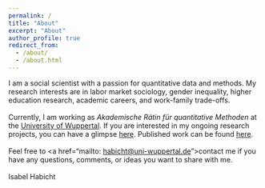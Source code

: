 ```yaml
---
permalink: /
title: "About"
excerpt: "About"
author_profile: true
redirect_from: 
  - /about/
  - /about.html
---
```


I am a social scientist with a passion for quantitative data and methods. My research interests are in labor market sociology, gender inequality, higher education research, academic careers, and work-family trade-offs. <br> <br>
Currently, I am working as <i>Akademische Rätin für quantitative Methoden</i> at the <a href=“https://www.org-soz.uni-wuppertal.de/de/team/detail/habicht/”>University of Wuppertal</a>. If you are interested in my ongoing research projects, you can have a glimpse <a href=“https://isabelhabicht.github.io/research/”>here</a>. Published work can be found <a href=“https://isabelhabicht.github.io/publications/”>here</a>. <br> <br>
Feel free to <a href=“mailto: habicht@uni-wuppertal.de”>contact me</a> if you have any questions, comments, or ideas you want to share with me. <br> <br>
Isabel Habicht                         
